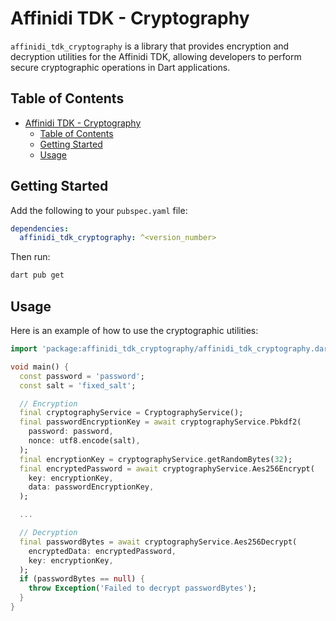 # Affinidi TDK - Cryptography

`affinidi_tdk_cryptography` is a library that provides encryption and decryption utilities for the Affinidi TDK, allowing developers to perform secure cryptographic operations in Dart applications.

## Table of Contents

- [Affinidi TDK - Cryptography](#affinidi-tdk---cryptography)
  - [Table of Contents](#table-of-contents)
  - [Getting Started](#getting-started)
  - [Usage](#usage)


## Getting Started

Add the following to your `pubspec.yaml` file:

```yaml
dependencies:
  affinidi_tdk_cryptography: ^<version_number>
```

Then run:

```bash
dart pub get
```

## Usage

Here is an example of how to use the cryptographic utilities:
```dart
import 'package:affinidi_tdk_cryptography/affinidi_tdk_cryptography.dart';

void main() {
  const password = 'password';
  const salt = 'fixed_salt';

  // Encryption
  final cryptographyService = CryptographyService();
  final passwordEncryptionKey = await cryptographyService.Pbkdf2(
    password: password,
    nonce: utf8.encode(salt),
  );
  final encryptionKey = cryptographyService.getRandomBytes(32);
  final encryptedPassword = await cryptographyService.Aes256Encrypt(
    key: encryptionKey,
    data: passwordEncryptionKey,
  );

  ...

  // Decryption
  final passwordBytes = await cryptographyService.Aes256Decrypt(
    encryptedData: encryptedPassword,
    key: encryptionKey,
  );
  if (passwordBytes == null) {
    throw Exception('Failed to decrypt passwordBytes');
  }
}
```
